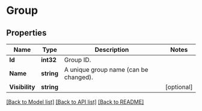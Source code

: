 # Group

## Properties

Name | Type | Description | Notes
------------ | ------------- | ------------- | -------------
**Id** | **int32** | Group ID. | 
**Name** | **string** | A unique group name (can be changed). | 
**Visibility** | **string** |  | [optional] 

[[Back to Model list]](../README.md#documentation-for-models) [[Back to API list]](../README.md#documentation-for-api-endpoints) [[Back to README]](../README.md)


